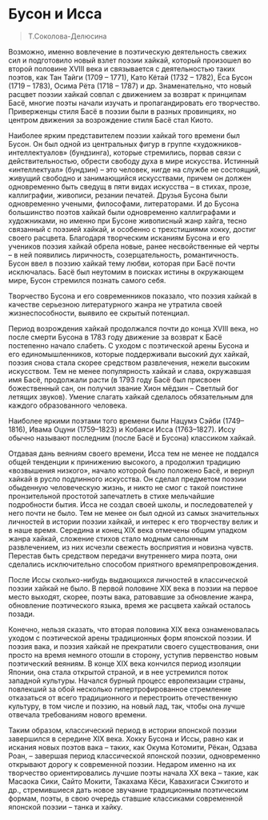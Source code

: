 # Бусон и Исса


> Т.Соколова-Делюсина

Возможно, именно вовлечение в поэтическую деятельность свежих сил и подготовило новый взлет поэзии хайкай, который произошел во второй половине XVIII века и связывается с деятельностью таких поэтов, как Тан Тайги (1709 – 1771), Като Кётай (1732 – 1782), Ёса Бусон (1719 – 1783), Осима Рёта (1718 – 1787) и др. Знаменательно, что новый расцвет поэзии хайкай совпал с движением за возврат к принципам Басё, многие поэты начали изучать и пропагандировать его творчество. Приверженцы стиля Басё в поэзии были в разных провинциях, но центром движения за возрождение стиля Басё стал Киото. 

Наиболее ярким представителем поэзии хайкай того времени был Бусон. Он был одной из центральных фигур в группе «художников-интеллектуалов» (бундзинга), которые стремились, порвав связи с действительностью, обрести свободу духа в мире искусства. Истинный «интеллектуал» (бундзин) – это человек, нигде на службе не состоящий, живущий свободно и занимающийся искусствами, причем он должен одновременно быть сведущ в пяти видах искусства – в стихах, прозе, каллиграфии, живописи, резании печатей. Друзья Бусона были одновременно учеными, философами, литераторами. И до Бусона большинство поэтов хайкай были одновременно каллиграфами и художниками, но именно при Бусоне живописный жанр хайга, тесно связанный с поэзией хайкай, и особенно с трехстишиями хокку, достиг своего расцвета. Благодаря творческим исканиям Бусона и его учеников поэзия хайкай обрела новые, ранее несвойственные ей черты – в ней появились лиричность, созерцательность, романтичность. Бусон ввел в поэзию хайкай тему любви, которая при Басё почти исключалась. Басё был неутомим в поисках истины в окружающем мире, Бусон стремился познать самого себя. 

Творчество Бусона и его современников показало, что поэзия хайкай в качестве серьезною литературного жанра не утратила своей жизнеспособности, выявило ее скрытый потенциал. 

Период возрождения хайкай продолжался почти до конца XVIII века, но после смерти Бусона в 1783 году движение за возврат к Басё постепенно начало слабеть. С уходом с поэтической арены Бусона и его единомышленников, которые поддерживали высокий дух хайкай, поэзия снова стала скорее средством развлечения, нежели высоким искусством. Тем не менее популярность хайкай и слава, окружавшая имя Басё, продолжали расти (в 1793 году Басё был присвоен божественный сан, он получил звание Хион мёдзин – Светлый бог летящих звуков). Умение слагать хайкай сделалось обязательным для каждого образованного человека. 

Наиболее яркими поэтами того времени были Нацумэ Сэйби (1749– 1816), Ивама Оцуни (1759–1823) и Кобаяси Исса (1763–1827). Иссу обычно называют последним (после Басё и Бусона) классиком хайкай. 

Отдавая дань веяниям своего времени, Исса тем не менее не поддался общей тенденции к принижению высокого, а продолжил традицию «возвышения низкого», начало которой было положено Басё, и вернул хайкай в русло подлинного искусства. Он сделал предметом поэзии обыденную человеческую жизнь, и никто не смог с такой поистине пронзительной простотой запечатлеть в стихе мельчайшие подробности бытия. Исса не создал своей школы, и последователей у него почти не было. Тем не менее он был одной из самых значительных личностей в истории поэзии хайкай, и интерес к его творчеству велик и в наше время. Середина и конец XIX века отмечены общим упадком жанра хайкай, сложение стихов стало модным салонным развлечением, из них исчезли свежесть восприятия и новизна чувств. Перестав быть средством передачи внутреннего мира поэта, они сделались исключительно способом приятного времяпрепровождения. 

После Иссы сколько-нибудь выдающихся личностей в классической поэзии хайкай не было. В первой половине XIX века в поэзии на первое место выходят, скорее, поэты вака, ратовавшие за обновление жанра, обновление поэтического языка, время же расцвета хайкай осталось позади. 

Конечно, нельзя сказать, что вторая половина XIX века ознаменовалась уходом с поэтической арены традиционных форм японской поэзии. И поэзия вака, и поэзия хайкай не прекратили своего существования, они просто на время немного отошли в сторону, уступив первенство новым поэтический веяниям. В конце XIX века кончился период изоляции Японии, она стала открытой страной, и в нее устремился поток западной культуры. Начался бурный процесс европеизации страны, повлекший за обой несколько гипертрофированное стремление отказаться от всего традиционного и перестроить отечественную культуру, в том числе и поэзию, на новый лад, так, чтобы она лучше отвечала требованиям нового времени. 

Таким образом, классический период в истории японской поэзии завершился в середине XIX века. Хокку Бусона и Иссы, равно как и искания новых поэтов вака – таких, как Окума Котомити, Рёкан, Одзава Роан, – завершая период классической японской поэзии, одновременно открывают дорогу к современной поэзии. Недаром именно на их творчество ориентировались лучшие поэты начала XX века – такие, как Масаока Сики, Сайто Мокити, Такахама Кёси, Кавахигаси Сэкигото и др., стремившиеся дать новое звучание традиционным поэтическим формам, поэты, в свою очередь ставшие классиками современной японской поэзии – танка и хайку.